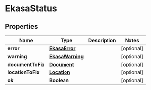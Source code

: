 # EkasaStatus

## Properties

Name | Type | Description | Notes
------------ | ------------- | ------------- | -------------
**error** | [**EkasaError**](EkasaError.md) |  | [optional] 
**warning** | [**EkasaWarning**](EkasaWarning.md) |  | [optional] 
**documentToFix** | [**Document**](Document.md) |  | [optional] 
**locationToFix** | [**Location**](Location.md) |  | [optional] 
**ok** | **Boolean** |  | [optional] 
